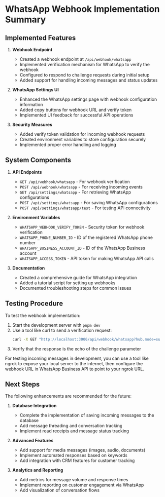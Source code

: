 # WhatsApp Webhook Implementation Summary

## Implemented Features

1. **Webhook Endpoint**
   - Created a webhook endpoint at `/api/webhook/whatsapp` 
   - Implemented verification mechanism for WhatsApp to verify the webhook
   - Configured to respond to challenge requests during initial setup
   - Added support for handling incoming messages and status updates

2. **WhatsApp Settings UI**
   - Enhanced the WhatsApp settings page with webhook configuration information
   - Added copy buttons for webhook URL and verify token
   - Implemented UI feedback for successful API operations

3. **Security Measures**
   - Added verify token validation for incoming webhook requests
   - Created environment variables to store configuration securely
   - Implemented proper error handling and logging

## System Components

1. **API Endpoints**
   - `GET /api/webhook/whatsapp` - For webhook verification
   - `POST /api/webhook/whatsapp` - For receiving incoming events
   - `GET /api/settings/whatsapp` - For retrieving WhatsApp configurations
   - `POST /api/settings/whatsapp` - For saving WhatsApp configurations
   - `POST /api/settings/whatsapp/test` - For testing API connectivity

2. **Environment Variables**
   - `WHATSAPP_WEBHOOK_VERIFY_TOKEN` - Security token for webhook verification
   - `WHATSAPP_PHONE_NUMBER_ID` - ID of the registered WhatsApp phone number
   - `WHATSAPP_BUSINESS_ACCOUNT_ID` - ID of the WhatsApp Business account
   - `WHATSAPP_ACCESS_TOKEN` - API token for making WhatsApp API calls

3. **Documentation**
   - Created a comprehensive guide for WhatsApp integration
   - Added a tutorial script for setting up webhooks
   - Documented troubleshooting steps for common issues

## Testing Procedure

To test the webhook implementation:

1. Start the development server with `pnpm dev`
2. Use a tool like curl to send a verification request:
   ```bash
   curl -X GET "http://localhost:3000/api/webhook/whatsapp?hub.mode=subscribe&hub.verify_token=smartone-erp-whatsapp-token&hub.challenge=CHALLENGE"
   ```
3. Verify that the response is the echo of the challenge parameter

For testing incoming messages in development, you can use a tool like ngrok to expose your local server to the internet, then configure the webhook URL in WhatsApp Business API to point to your ngrok URL.

## Next Steps

The following enhancements are recommended for the future:

1. **Database Integration**
   - Complete the implementation of saving incoming messages to the database
   - Add message threading and conversation tracking
   - Implement read receipts and message status tracking

2. **Advanced Features**
   - Add support for media messages (images, audio, documents)
   - Implement automated responses based on keywords
   - Add integration with CRM features for customer tracking

3. **Analytics and Reporting**
   - Add metrics for message volume and response times
   - Implement reporting on customer engagement via WhatsApp
   - Add visualization of conversation flows 